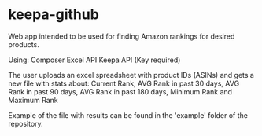# keepa-github
Web app intended to be used for finding Amazon rankings for desired products.

Using:
Composer
Excel API
Keepa API (Key required)

The user uploads an excel spreadsheet with product IDs (ASINs) and gets a new file with stats about:
Current Rank,	AVG Rank in past 30 days,	AVG Rank in past 90 days,	AVG Rank in past 180 days,	Minimum Rank and	Maximum Rank


Example of the file with results can be found in the 'example' folder of the repository.
